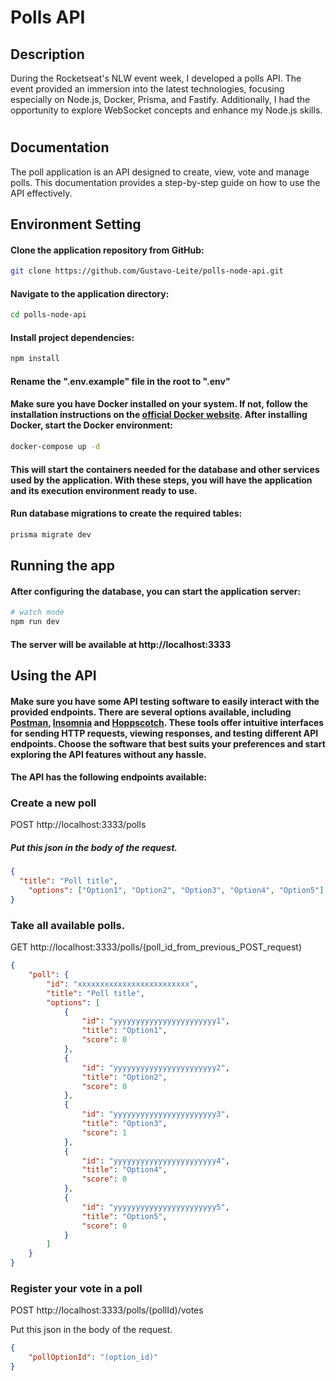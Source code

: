 # Polls API

## Description

During the Rocketseat's NLW event week, I developed a polls API. The event provided an immersion into the latest technologies, focusing especially on Node.js, Docker, Prisma, and Fastify. Additionally, I had the opportunity to explore WebSocket concepts and enhance my Node.js skills.

#

## Documentation

The poll application is an API designed to create, view, vote and manage polls. This documentation provides a step-by-step guide on how to use the API effectively.

## Environment Setting

#### Clone the application repository from GitHub:

```bash
git clone https://github.com/Gustavo-Leite/polls-node-api.git
```

#### Navigate to the application directory:

```bash
cd polls-node-api
```

#### Install project dependencies:

```bash
npm install
```

#### Rename the ".env.example" file in the root to ".env"

#### Make sure you have Docker installed on your system. If not, follow the installation instructions on the [official Docker website](https://www.docker.com/get-started/). After installing Docker, start the Docker environment:

```bash
docker-compose up -d
```
#### This will start the containers needed for the database and other services used by the application. With these steps, you will have the application and its execution environment ready to use.

#### Run database migrations to create the required tables:

```bash
prisma migrate dev
```

## Running the app

#### After configuring the database, you can start the application server:

```bash
# watch mode
npm run dev
```

#### The server will be available at http://localhost:3333

## Using the API

#### Make sure you have some API testing software to easily interact with the provided endpoints. There are several options available, including [Postman](https://www.postman.com/downloads/), [Insomnia](https://insomnia.rest/download) and [Hoppscotch](https://hoppscotch.io/). These tools offer intuitive interfaces for sending HTTP requests, viewing responses, and testing different API endpoints. Choose the software that best suits your preferences and start exploring the API features without any hassle.
#### The API has the following endpoints available:

### Create a new poll

POST http://localhost:3333/polls

##### Put this json in the body of the request.
```JSON
{
  "title": "Poll title",
	"options": ["Option1", "Option2", "Option3", "Option4", "Option5"]
}
```

### Take all available polls.

GET http://localhost:3333/polls/(poll_id_from_previous_POST_request)

```JSON
{
	"poll": {
		"id": "xxxxxxxxxxxxxxxxxxxxxxxxx",
		"title": "Poll title",
		"options": [
			{
				"id": "yyyyyyyyyyyyyyyyyyyyyyy1",
				"title": "Option1",
				"score": 0
			},
			{
				"id": "yyyyyyyyyyyyyyyyyyyyyyy2",
				"title": "Option2",
				"score": 0
			},
			{
				"id": "yyyyyyyyyyyyyyyyyyyyyyy3",
				"title": "Option3",
				"score": 1
			},
			{
				"id": "yyyyyyyyyyyyyyyyyyyyyyy4",
				"title": "Option4",
				"score": 0
			},
			{
				"id": "yyyyyyyyyyyyyyyyyyyyyyy5",
				"title": "Option5",
				"score": 0
			}
		]
	}
}
```

### Register your vote in a poll

POST http://localhost:3333/polls/(pollId)/votes

Put this json in the body of the request.
```JSON
{
	"pollOptionId": "(option_id)"
}
```

</body>
</html>
